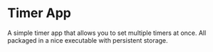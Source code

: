 # Timer App

A simple timer app that allows you to set multiple timers at once. All packaged in a nice executable with persistent storage.

